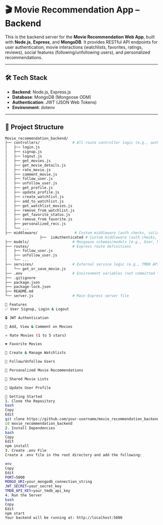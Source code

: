 # 🎬 Movie Recommendation App – Backend

This is the backend server for the **Movie Recommendation Web App**, built with **Node.js**, **Express**, and **MongoDB**. It provides RESTful API endpoints for user authentication, movie interactions (watchlists, favorites, ratings, reviews), social features (following/unfollowing users), and personalized recommendations.

---

## 🛠️ Tech Stack

- **Backend**: Node.js, Express.js
- **Database**: MongoDB (Mongoose ODM)
- **Authentication**: JWT (JSON Web Tokens)
- **Environment**: dotenv

---

## 📁 Project Structure

```bash
Movie_recommendation_backend/
├── controllers/               # All route controller logic (e.g., auth, movie, user)
│   ├── login.js
│   ├── signup.js
│   ├── logout.js
│   ├── get_movies.js
│   ├── get_movie_details.js
│   ├── rate_movie.js
│   ├── comment_movie.js
│   ├── follow_user.js
│   ├── unfollow_user.js
│   ├── get_profile.js
│   ├── update_profile.js
│   ├── create_watchlist.js
│   ├── add_to_watchlist.js
│   ├── get_watchlist_movies.js
│   ├── remove_from_watchlist.js
│   ├── get_favorite_status.js
│   ├── remove_from_favorite.js
│   ├── personalized_recc.js
│   └── ...
├── middleware/                 # Custom middleware (auth checks, validators, etc.)
                ├──  isAuthenticated # Custom middleware (auth checks, validators, etc.)
├── models/                    # Mongoose schemas/models (e.g., User, Movie, Review)
├── routes/                    # Express route definitions
│   ├── follow_user.js
│   ├── unfollow_user.js
│   └── ...
├── services/                  # External service logic (e.g., TMDB API)
│   └── get_or_save_movie.js
├── .env                       # Environment variables (not committed to Git)
├── .gitignore
├── package.json
├── package-lock.json
├── README.md
└── server.js                  # Main Express server file

🔑 Features
✅ User Signup, Login & Logout

🔒 JWT Authentication

🎥 Add, View & Comment on Movies

⭐ Rate Movies (1 to 5 stars)

❤️ Favorite Movies

📑 Create & Manage Watchlists

👥 Follow/Unfollow Users

🧠 Personalized Movie Recommendations

🔄 Shared Movie Lists

📄 Update User Profile

🚀 Getting Started
1. Clone the Repository
bash
Copy
Edit
git clone https://github.com/your-username/movie_recommendation_backend.git
cd movie_recommendation_backend
2. Install Dependencies
bash
Copy
Edit
npm install
3. Create .env File
Create a .env file in the root directory and add the following:

env
Copy
Edit
PORT=5000
MONGO_URI=your_mongodb_connection_string
JWT_SECRET=your_secret_key
TMDB_API_KEY=your_tmdb_api_key
4. Run the Server
bash
Copy
Edit
npm start
Your backend will be running at: http://localhost:5000

